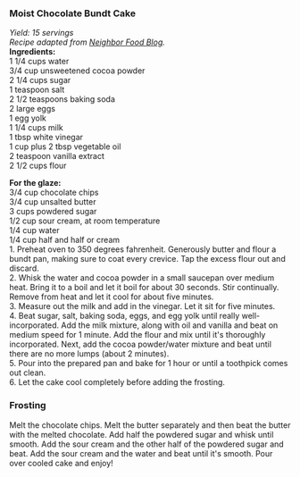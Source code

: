 
### Moist Chocolate Bundt Cake  
_Yield: 15 servings_  
_Recipe adapted from [Neighbor Food Blog](http://www.neighborfoodblog.com/2012/02/best-chocolate-bundt-cake-of-your-life.html)._  
**Ingredients:**  
1 1/4 cups water  
3/4 cup unsweetened cocoa powder  
2 1/4 cups sugar  
1 teaspoon salt  
2 1/2 teaspoons baking soda  
2 large eggs  
1 egg yolk  
1 1/4 cups milk  
1 tbsp white vinegar  
1 cup plus 2 tbsp vegetable oil  
2 teaspoon vanilla extract  
2 1/2 cups flour  
    
**For the glaze:**  
3/4 cup chocolate chips  
3/4 cup unsalted butter  
3 cups powdered sugar  
1/2 cup sour cream, at room temperature  
1/4 cup water  
1/4 cup half and half or cream  
1\. Preheat oven to 350 degrees fahrenheit. Generously butter and flour a bundt pan, making sure to coat every crevice. Tap the excess flour out and discard.   
2\. Whisk the water and cocoa powder in a small saucepan over medium heat. Bring it to a boil and let it boil for about 30 seconds. Stir continually. Remove from heat and let it cool for about five minutes.  
3\. Measure out the milk and add in the vinegar. Let it sit for five minutes.  
4\. Beat sugar, salt, baking soda, eggs, and egg yolk until really well-incorporated. Add the milk mixture, along with oil and vanilla and beat on medium speed for 1 minute. Add the flour and mix until it's thoroughly incorporated. Next, add the cocoa powder/water mixture and beat until there are no more lumps (about 2 minutes).   
5\. Pour into the prepared pan and bake for 1 hour or until a toothpick comes out clean.   
6\. Let the cake cool completely before adding the frosting.  
### Frosting  
Melt the chocolate chips. Melt the butter separately and then beat the butter with the melted chocolate. Add half the powdered sugar and whisk until smooth. Add the sour cream and the other half of the powdered sugar and beat. Add the sour cream and the water and beat until it's smooth. Pour over cooled cake and enjoy!  
    